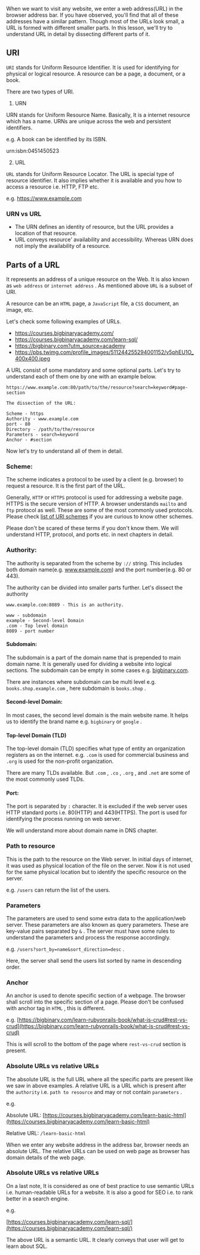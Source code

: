 <!-- This work doesn't match up to any of our style guidelines. Ref: #1540 -->
<!-- Suggested course of action: Recreate the lesson, split it in parts and in effect, change the TOC -->

When we want to visit any website, we enter a web address(URL) in the browser address bar. If you have observed, you'll find that all of these addresses have a similar pattern. Though most of the URLs look small, a URL is formed with different smaller parts. In this lesson, we'll try to understand URL in detail by dissecting different parts of it.

## URI

`URI` stands for Uniform Resource Identifier. It is used for identifying for physical or logical resource. A resource can be a page, a document, or a book.

There are two types of URI.

1. URN

URN stands for Uniform Resource Name. Basically, It is a internet resource which has a name. URNs are unique across the web and persistent identifiers.

e.g. A book can be identified by its ISBN.

urn:isbn:0451450523

2. URL

`URL` stands for Uniform Resource Locator. The URL is special type of resource identifier. It also implies whether it is available and you how to access a resource i.e. HTTP, FTP etc.

e.g. https://www.example.com

### URN vs URL

* The URN defines an identity of resource, but the URL provides a location of that resource.
* URL conveys resource' availability and accessibility. Whereas URN does not imply the availability of a resource.

## Parts of a URL

 It represents an address of a unique resource on the Web. It is also known as `web address` or `internet address` . As mentioned above `URL` is a subset of URI.

A resource can be an `HTML` page, a `JavaScript` file, a `CSS` document, an image, etc.

Let's check some following examples of URLs.

* https://courses.bigbinaryacademy.com/
* https://courses.bigbinaryacademy.com/learn-sql/
* https://bigbinary.com?utm_source=academy
* https://pbs.twimg.com/profile_images/511244255294001152/v5phEU1O_400x400.jpeg

A URL consist of some mandatory and some optional parts. Let's try to understand each of them one by one with an example below.

```
https://www.example.com:80/path/to/the/resource?search=keyword#page-section

The dissection of the URL:

Scheme - https
Authority - www.example.com
port - 80
Directory - /path/to/the/resource
Parameters - search=keyword
Anchor - #section

```

Now let's try to understand all of them in detail.

### Scheme:

The scheme indicates a protocol to be used by a client (e.g. browser) to request a resource. It is the first part of the URL.

Generally, `HTTP` or `HTTPS` protocol is used for addressing a website page. HTTPS is the secure version of HTTP. A browser understands `mailto` and `ftp` protocol as well. These are some of the most commonly used protocols. Please check [list of URI schemes](https://en.wikipedia.org/wiki/List_of_URI_schemes) if you are curious to know other schemes.

Please don't be scared of these terms if you don't know them. We will understand HTTP, protocol, and ports etc. in next chapters in detail.

### Authority:

The authority is separated from the scheme by `://` string. This includes both domain name(e.g. www.example.com) and the port number(e.g. 80 or 443).

The authority can be divided into smaller parts further. Let's dissect the authority

```
www.example.com:8089 - This is an authority.

www - subdomain
example - Second-level Domain
.com - Top level domain
8089 - port number
```

#### Subdomain:

The subdomain is a part of the domain name that is prepended to main domain name. It is generally used for dividing a website into logical sections. The subdomain can be empty in some cases e.g. [bigbinary.com](https://bigbinary.com).

There are instances where subdomain can be multi level e.g. `books.shop.example.com` , here subdomain is `books.shop` .

#### Second-level Domain:

In most cases, the second level domain is the main website name. It helps us to identify the brand name e.g. `bigbinary` or `google` .

#### Top-level Domain (TLD)

The top-level domain (TLD) specifies what type of entity an organization registers as on the internet. e.g. `.com` is used for commercial business and `.org` is used for the non-profit organization.

There are many TLDs available. But `.com` , `.co` , `.org` , and `.net` are some of the most commonly used TLDs.

#### Port:

The port is separated by `:` character. It is excluded if the web server uses HTTP standard ports i.e. 80(HTTP) and 443(HTTPS). The port is used for identifying the process running on web server.

We will understand more about domain name in DNS chapter.

### Path to resource

This is the path to the resource on the Web server. In initial days of internet, it was used as physical location of the file on the server. Now it is not used for the same physical location but to identify the specific resource on the server.

e.g. `/users` can return the list of the users.

### Parameters

The parameters are used to send some extra data to the application/web server. These parameters are also known as query parameters. These are key-value pairs separated by `&` . The server must have some rules to understand the parameters and process the response accordingly.

e.g. `/users?sort_by=name&sort_direction=desc` .

Here, the server shall send the users list sorted by name in descending order.

### Anchor

An anchor is used to denote specific section of a webpage. The browser shall scroll into the specific section of a page. Please don't be confused with anchor tag in `HTML` , this is different.

e.g. [https://bigbinary.com/learn-rubyonrails-book/what-is-crud#rest-vs-crud](https://bigbinary.com/learn-rubyonrails-book/what-is-crud#rest-vs-crud)

This is will scroll to the bottom of the page where `rest-vs-crud` section is present.

### Absolute URLs vs relative URLs

The absolute URL is the full URL where all the specific parts are present like we saw in above examples. A relative URL is a URL which is present after the `authority` i.e. `path to resource` and may or not contain `parameters` .

e.g.

Absolute URL: [https://courses.bigbinaryacademy.com/learn-basic-html](https://courses.bigbinaryacademy.com/learn-basic-html)

Relative URL: `/learn-basic-html`

When we enter any website address in the address bar, browser needs an absolute URL. The relative URLs can be used on web page as browser has domain details of the web page.

### Absolute URLs vs relative URLs

On a last note, It is considered as one of best practice to use semantic URLs i.e. human-readable URLs for a website. It is also a good for SEO i.e. to rank better in a search engine.

e.g.

[https://courses.bigbinaryacademy.com/learn-sql/](https://courses.bigbinaryacademy.com/learn-sql/)

The above URL is a semantic URL. It clearly conveys that user will get to learn about SQL.
